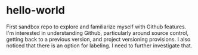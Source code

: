 # hello-world
First sandbox repo to explore and familiarize myself with Github features.
I'm interested in understanding Github, particularly around source control, getting back to a previous version, and project versioning provisions.
I also noticed that there is an option for labeling. I need to further investigate that.
